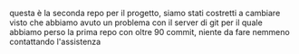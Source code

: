 questa è la seconda repo per il progetto, siamo stati costretti a cambiare visto che abbiamo avuto un problema con il server di git per il quale abbiamo perso la prima repo con oltre 90 commit, niente da fare nemmeno contattando l'assistenza
